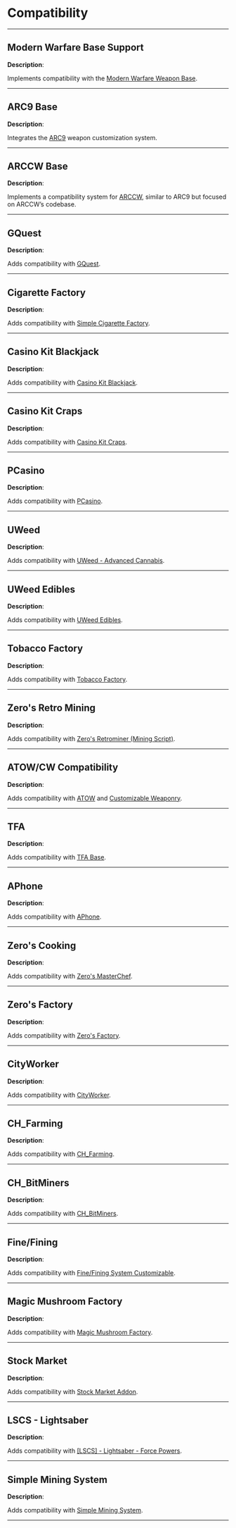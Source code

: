 # Compatibility

---

## Modern Warfare Base Support

**Description**:  

Implements compatibility with the [Modern Warfare Weapon Base](https://steamcommunity.com/workshop/filedetails/?id=2459720887).

---

## ARC9 Base

**Description**:  

Integrates the [ARC9](https://steamcommunity.com/workshop/filedetails/?id=2910505837) weapon customization system.

---

## ARCCW Base

**Description**:  

Implements a compatibility system for [ARCCW](https://steamcommunity.com/sharedfiles/filedetails/?id=2131057232), similar to ARC9 but focused on ARCCW’s codebase.

---

## GQuest

**Description**: 

Adds compatibility with [GQuest](https://www.gmodstore.com/market/view/gquest-the-perfect-quest-system).

---

## Cigarette Factory

**Description**: 

Adds compatibility with [Simple Cigarette Factory](https://www.gmodstore.com/market/view/simple-cigarette-factory).

---

## Casino Kit Blackjack

**Description**: 

Adds compatibility with [Casino Kit Blackjack](https://www.gmodstore.com/market/view/casino-kit-blackjack).

---

## Casino Kit Craps

**Description**: 

Adds compatibility with [Casino Kit Craps](https://www.gmodstore.com/market/view/casino-kit-craps).

---

## PCasino

**Description**: 

Adds compatibility with [PCasino](https://www.gmodstore.com/market/view/pcasino-the-perfect-casino-addon-roulette-blackjack-slots-prize-wheel).

---

## UWeed

**Description**: 

Adds compatibility with [UWeed - Advanced Cannabis](https://www.gmodstore.com/market/view/uweed-advanced-cannabis-growth-drug).

---

## UWeed Edibles

**Description**: 

Adds compatibility with [UWeed Edibles](https://www.gmodstore.com/market/view/uweed-extended-edibles-dlc).

---

## Tobacco Factory

**Description**: 

Adds compatibility with [Tobacco Factory](https://www.gmodstore.com/market/view/tobacco-factory).

---

## Zero's Retro Mining

**Description**: 

Adds compatibility with [Zero's Retrominer (Mining Script)](https://www.gmodstore.com/market/view/zero-s-retrominer-mining-script).

---

## ATOW/CW Compatibility

**Description**: 

Adds compatibility with [ATOW](https://steamcommunity.com/sharedfiles/filedetails/?id=859981128) and [Customizable Weaponry](https://steamcommunity.com/workshop/filedetails/?id=349050451).

---

## TFA

**Description**: 

Adds compatibility with [TFA Base](https://steamcommunity.com/sharedfiles/filedetails/?id=2840031720).

---

## APhone

**Description**: 

Adds compatibility with [APhone](https://www.gmodstore.com/market/view/aphone-a-feature-rich-phone).

---

## Zero's Cooking

**Description**: 

Adds compatibility with [Zero's MasterChef](https://www.gmodstore.com/market/view/zero-s-masterchef-cooking-script).

---

## Zero's Factory

**Description**: 

Adds compatibility with [Zero's Factory](https://www.gmodstore.com/market/view/zero-s-factory-crafting-space).

---

## CityWorker

**Description**: 

Adds compatibility with [CityWorker](https://www.gmodstore.com/market/view/darkrp-city-worker).

---

## CH_Farming

**Description**: 

Adds compatibility with [CH_Farming](https://www.gmodstore.com/market/view/farming-grow-plants-sell-crops).

---

## CH_BitMiners

**Description**: 

Adds compatibility with [CH_BitMiners](https://www.gmodstore.com/market/view/bitminers).

---

## Fine/Fining

**Description**: 

Adds compatibility with [Fine/Fining System Customizable](https://www.gmodstore.com/market/view/v1-3-1-fine-fining-system-customizable).

---

## Magic Mushroom Factory

**Description**: 

Adds compatibility with [Magic Mushroom Factory](https://www.gmodstore.com/market/view/magic-mushroom-factory-drug-script-and-darkrp-job).

---

## Stock Market

**Description**: 

Adds compatibility with [Stock Market Addon](https://www.gmodstore.com/market/view/stock-market-addon-pointshop-support-control-your-economy).

---

## LSCS - Lightsaber

**Description**: 

Adds compatibility with [[LSCS] - Lightsaber - Force Powers](https://steamcommunity.com/sharedfiles/filedetails/?id=2837856621).

---

## Simple Mining System

**Description**: 

Adds compatibility with [Simple Mining System](https://www.gmodstore.com/market/view/simple-mining-system).

---